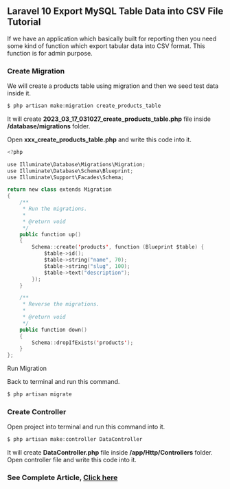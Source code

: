 
## Laravel 10 Export MySQL Table Data into CSV File Tutorial

If we have an application which basically built for reporting then you need some kind of function which export tabular data into CSV format. This function is for admin purpose.

### Create Migration

We will create a products table using migration and then we seed test data inside it.

```swift
$ php artisan make:migration create_products_table
```

It will create __2023_03_17_031027_create_products_table.php__ file inside __/database/migrations__ folder.

Open __xxx_create_products_table.php__ and write this code into it.

```swift
<?php

use Illuminate\Database\Migrations\Migration;
use Illuminate\Database\Schema\Blueprint;
use Illuminate\Support\Facades\Schema;

return new class extends Migration
{
    /**
     * Run the migrations.
     *
     * @return void
     */
    public function up()
    {
        Schema::create('products', function (Blueprint $table) {
            $table->id();
            $table->string("name", 70);
            $table->string("slug", 100);
            $table->text("description");
        });
    }

    /**
     * Reverse the migrations.
     *
     * @return void
     */
    public function down()
    {
        Schema::dropIfExists('products');
    }
};
```

Run Migration

Back to terminal and run this command.

```swift
$ php artisan migrate
```

### Create Controller

Open project into terminal and run this command into it.

```swift
$ php artisan make:controller DataController
```

It will create __DataController.php__ file inside __/app/Http/Controllers__ folder. Open controller file and write this code into it.

### See Complete Article, [Click here](https://onlinewebtutorblog.com/laravel-10-export-mysql-table-data-into-csv-file-tutorial/)
